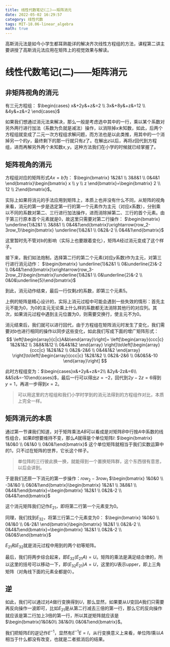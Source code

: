 ```yaml
---
title: 线性代数笔记(二)——矩阵消元
date: 2022-05-02 16:29:57
category: 线性代数
tags: MIT-18.06-linear_algebra
math: true
---
```


高斯消元法是如今小学生都耳熟能详的解决齐次线性方程组的方法，课程第二讲主要讲授了高斯消元法应用在矩阵上的视觉效果与解读。

<!--more-->

# 线性代数笔记(二)——矩阵消元
## 非矩阵视角的消元
有三元方程组：
$\begin{cases}
 x&+2y&+z&=2
 \\ 3x&+8y&+z&=12
 \\ &4y&+z&=2
 \end{cases}$
 
 如果我们想通过消元法来解决，那么一般是考虑选中其中的一行，乘以某个系数对另外两行进行加法（系数为负就是减法）操作，以消除掉$x$未知数，如此，后两个方程组就变成了二元一次方程组求解问题，而方法也是以此类推，用其中的一个消掉另一个的$y$，最终剩下的那一行就只有$z$了。在解出$z$以后，再将$z$回代到方程组，进而再解另外两个未知数$x,y$。这种方法我们在小学的时候就已经掌握了。

## 矩阵视角的消元
 方程组对应的矩阵形式$Ax=b$为：
 $\begin{bmatrix}
 1&2&1
 \\ 3&8&1
 \\ 0&4&1
 \end{bmatrix}\begin{bmatrix}
 x
 \\ y
 \\ z
 \end{bmatrix}=\begin{bmatrix}
 2
 \\ 12
 \\ 2\end{bmatrix}$。

实际上如果将消元的手法应用到矩阵上，本质上也并没有什么不同，从矩阵的视角来看，消元的第一步是选定第一行的第一个元素作为主元（对应$x$系数），分别乘以不同的系数对第二、三行进行加法操作，进而消除掉第二、三行的首个元素。由于第三行原本首个元素就是0，故这里只需要对第二行操作：
$\begin{bmatrix}
 \underline{1}&2&1
 \\ 3&8&1
 \\ 0&4&1\end{bmatrix}\xrightarrow{row_2-3row_1}\begin{bmatrix}
 \underline{1}&2&1
 \\ 0&2&-2
 \\ 0&4&1\end{bmatrix}$ 

 这里暂时先不管对$b$的影响（实际上也要跟着变化），矩阵$A$经过消元变成了这个样子。

 接下来，我们如法炮制，选择第二行的第二个元素(对应$y$系数)作为主元，对第三行进行消元动作：
 $\begin{bmatrix}
  \underline{1}&2&1
  \\ 0&\underline{2}&-2
  \\ 0&4&1\end{bmatrix}\xrightarrow{row_3-2row_2}\begin{bmatrix}\underline{1}&2&1
  \\ 0&\underline{2}&-2
  \\ 0&0&\underline{5}\end{bmatrix}$

到此，消元动作结束，最后一行仅剩$z$的系数，即第三个元素5。

上例的矩阵是精心设计的，实际上消元过程中可能会遇到一些失效的情形：首先主元不能为0，为0的主元无论乘上什么样的系数都无法消除其他行的对应列。其次，如果消元过程中遇到主元位置为0，则需要交换行，使主元不为0。

消元结束后，我们就可以进行回代，由于方程组在矩阵消元时发生了变化，我们需要对$b$也进行相同的操作以同步这些变化，如此我们写成下面的增广矩阵形式：
$$
\left[\begin{array}{c|c}A&b\end{array}\right]=
 \left[\begin{array}{ccc|c}
  1&2&1&2
  \\ 3&8&1&12
  \\ 0&4&1&2
  \end{array}
\right]\to\left[\begin{array}{ccc|c}
 1&2&1&2
 \\ 0&2&-2&6
 \\ 0&4&1&2
 \end{array}
\right]\to\left[\begin{array}{ccc|c}
 1&2&1&2
 \\ 0&2&-2&6
 \\ 0&0&5&-10
 \end{array}\right]
$$

此时方程组变为：$\begin{cases}x&+2y&+z&=2\\ &2y&-2z&=6\\ &&5z&=-10\end{cases}$，最后一行可以得出$z=-2$，回代到$2y-2z=6$得到$y=1$，再进一步得到$x=2$。

> 可以用这里的方程组和我们小学时学到的消元法得到的方程组作对比，本质上完全一样。

## 矩阵消元的本质
通过第一节课我们知道，对于矩阵乘法$AB$可以看成是对矩阵$B$中行按$A$中系数的线性组合，如果$B$想要维持不变，那么$A$就得是个单位矩阵$I$:
$\begin{bmatrix}
 1&0&0
 \\ 0&1&0
 \\ 0&0&1\end{bmatrix}$
 这个单位矩阵就相当于我们实数运算中的1，只不过在矩阵的世界，它长这个样子。
 
> 单位阵的三行彼此换一换，就能得到一个置换矩阵群，这个东西很有意思，以后会讲到。

于是我们还原一下消元的第一步操作：$row_2-3row_1$
$\begin{bmatrix}
 1&0&0
 \\ -3&1&0
 \\ 0&0&1\end{bmatrix}\begin{bmatrix}
 1&2&1
 \\ 3&8&1
 \\ 0&4&1\end{bmatrix}=\begin{bmatrix}
 1&2&1 
 \\ 0&2&-2
 \\ 0&4&1\end{bmatrix}$

这个消元矩阵我们记作$E_{21}$，即将第二行第一个元素变为0。

同理，我们找到$E_{32}$，将第三行第二个元素变为0：
$\begin{bmatrix}
 1&0&0
 \\ 0&1&0
 \\ 0&-2&1
 \end{bmatrix}\begin{bmatrix}
 1&2&1
 \\ 0&2&-2
 \\ 0&4&1\end{bmatrix}=\begin{bmatrix}
 1&2&1
 \\ 0&2&-2
 \\ 0&0&5\end{bmatrix}$

 $E_{21}$和$E_{32}$就是消元过程中用到的两个初等矩阵。

 最后，我们将两步综合起来，即$E_{32}(E_{21}A)=U$。矩阵的乘法是满足结合律的，所以这里的括号可以移动一下，即$(E_{32}E_{21})A=U$，这里的$U$表示upper，即上三角矩阵（对角线下面的元素全都是0）。

## 逆
 如此，我们可以通过对$A$做行变换得到$U$，那么显然，如果要从$U$变回$A$我们只需要再反向操作一波即可，比如$E_{21}$是从第二行减去三倍的第一行，那么它的反向操作就应该是第二行加上3倍的第一行，所以其逆矩阵就应该是$\begin{bmatrix}1&0&0\\ 3&1&0\\ 0&0&1\end{bmatrix}$。

 我们把矩阵$E$的逆记作$E^{-1}$，显然有$E^{-1}E=I$，从行变换意义上来看，单位阵$I$乘以$A$相当于什么都没有改变，也就是二者抵消后的结果。
